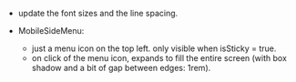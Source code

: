 - update the font sizes and the line spacing.

- MobileSideMenu:
	- just a menu icon on the top left. only visible when isSticky = true.
	- on click of the menu icon, expands to fill the entire screen (with box shadow and a bit of gap between edges: 1rem).

